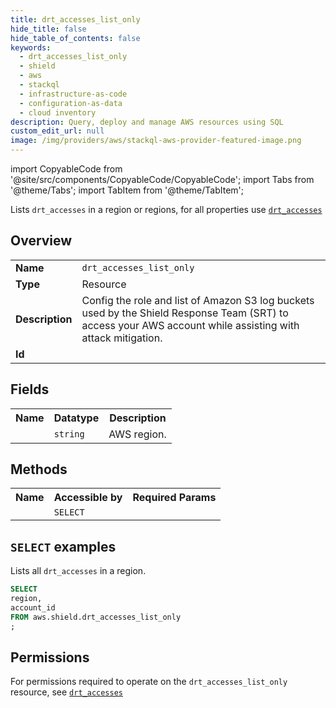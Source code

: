 ```yaml
---
title: drt_accesses_list_only
hide_title: false
hide_table_of_contents: false
keywords:
  - drt_accesses_list_only
  - shield
  - aws
  - stackql
  - infrastructure-as-code
  - configuration-as-data
  - cloud inventory
description: Query, deploy and manage AWS resources using SQL
custom_edit_url: null
image: /img/providers/aws/stackql-aws-provider-featured-image.png
---
```


import CopyableCode from '@site/src/components/CopyableCode/CopyableCode';
import Tabs from '@theme/Tabs';
import TabItem from '@theme/TabItem';

Lists <code>drt_accesses</code> in a region or regions, for all properties use <a href="/providers/aws/serviceName/drt_accesses/"><code>drt_accesses</code></a>

## Overview
<table><tbody>
<tr><td><b>Name</b></td><td><code>drt_accesses_list_only</code></td></tr>
<tr><td><b>Type</b></td><td>Resource</td></tr>
<tr><td><b>Description</b></td><td>Config the role and list of Amazon S3 log buckets used by the Shield Response Team (SRT) to access your AWS account while assisting with attack mitigation.</td></tr>
<tr><td><b>Id</b></td><td><CopyableCode code="aws.shield.drt_accesses_list_only" /></td></tr>
</tbody></table>

## Fields
<table><tbody><tr><th>Name</th><th>Datatype</th><th>Description</th></tr><tr><td><CopyableCode code="region" /></td><td><code>string</code></td><td>AWS region.</td></tr>
</tbody></table>

## Methods

<table><tbody>
  <tr>
    <th>Name</th>
    <th>Accessible by</th>
    <th>Required Params</th>
  </tr>
  <tr>
    <td><CopyableCode code="list_resources" /></td>
    <td><code>SELECT</code></td>
    <td><CopyableCode code="region" /></td>
  </tr>
</tbody></table>

## `SELECT` examples
Lists all <code>drt_accesses</code> in a region.
```sql
SELECT
region,
account_id
FROM aws.shield.drt_accesses_list_only
;
```


## Permissions

For permissions required to operate on the <code>drt_accesses_list_only</code> resource, see <a href="/providers/aws/shield/drt_accesses/#permissions"><code>drt_accesses</code></a>

